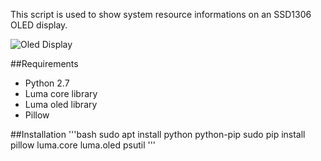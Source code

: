 This script is used to show system resource informations on an SSD1306 OLED display.

![Oled Display](https://cdn.thingiverse.com/renders/c3/b7/d5/c0/e1/68b8da18b966ef9e4dee565c13fb22a6_preview_featured.jpg)

##Requirements
+ Python 2.7
+ Luma core library 
+ Luma oled library 
+ Pillow

##Installation 
'''bash
sudo apt install python python-pip
sudo pip install pillow luma.core luma.oled psutil
'''
